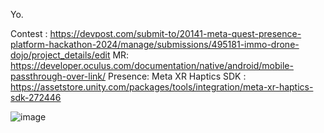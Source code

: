 Yo.

Contest : https://devpost.com/submit-to/20141-meta-quest-presence-platform-hackathon-2024/manage/submissions/495181-immo-drone-dojo/project_details/edit
MR: https://developer.oculus.com/documentation/native/android/mobile-passthrough-over-link/
Presence: Meta XR Haptics SDK : https://assetstore.unity.com/packages/tools/integration/meta-xr-haptics-sdk-272446


![image](https://github.com/EloiStree/HelloRC/assets/20149493/870275d9-0d20-49c0-a7b6-6bf30ecf207d)

